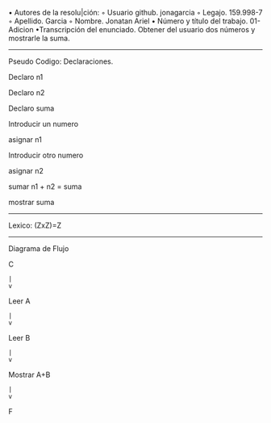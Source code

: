 • Autores de la resolu|ción:
◦ Usuario github. jonagarcia
◦ Legajo. 159.998-7
◦ Apellido. Garcia
◦ Nombre. Jonatan Ariel
• Número y título del trabajo. 01-Adicion
•Transcripción del enunciado. Obtener del usuario dos números y mostrarle la suma.

-------------------------------------------------------------------
Pseudo Codigo:
Declaraciones.

Declaro n1

Declaro n2

Declaro suma

Introducir un numero

asignar n1

Introducir otro numero

asignar n2

sumar n1 + n2 = suma

mostrar suma

-------------------------------------------------------------------

Lexico:
(ZxZ)=Z

-------------------------------------------------------------------

Diagrama de Flujo
  
  C
  
    |
    v
  
Leer A

    |
    v
  
Leer B

    |
    v
  
Mostrar A+B

    |
    v
  
  F
  
